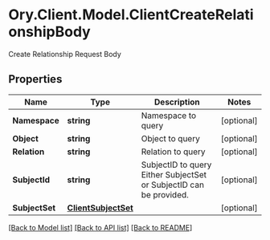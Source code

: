 # Ory.Client.Model.ClientCreateRelationshipBody
Create Relationship Request Body

## Properties

Name | Type | Description | Notes
------------ | ------------- | ------------- | -------------
**Namespace** | **string** | Namespace to query | [optional] 
**Object** | **string** | Object to query | [optional] 
**Relation** | **string** | Relation to query | [optional] 
**SubjectId** | **string** | SubjectID to query  Either SubjectSet or SubjectID can be provided. | [optional] 
**SubjectSet** | [**ClientSubjectSet**](ClientSubjectSet.md) |  | [optional] 

[[Back to Model list]](../README.md#documentation-for-models) [[Back to API list]](../README.md#documentation-for-api-endpoints) [[Back to README]](../README.md)


